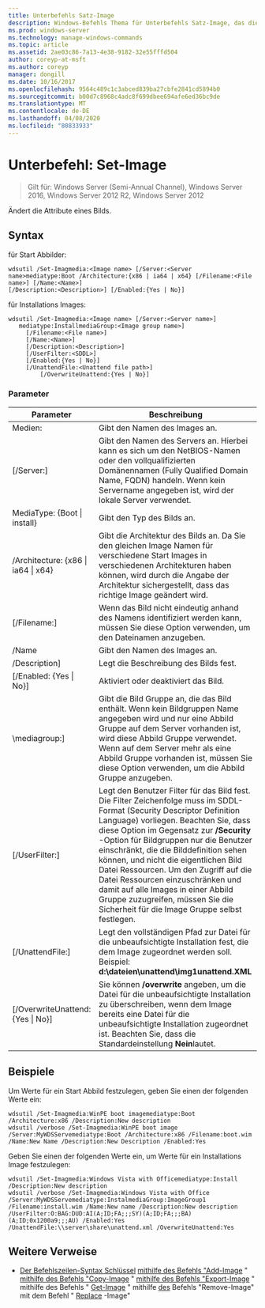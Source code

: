 ```yaml
---
title: Unterbefehls Satz-Image
description: Windows-Befehls Thema für Unterbefehls Satz-Image, das die Attribute eines Bilds ändert.
ms.prod: windows-server
ms.technology: manage-windows-commands
ms.topic: article
ms.assetid: 2ae03c86-7a13-4e38-9182-32e55fffd504
author: coreyp-at-msft
ms.author: coreyp
manager: dongill
ms.date: 10/16/2017
ms.openlocfilehash: 9564c489c1c3abced839ba27cbfe2841cd5894b0
ms.sourcegitcommit: b00d7c8968c4adc8f699dbee694afe6ed36bc9de
ms.translationtype: MT
ms.contentlocale: de-DE
ms.lasthandoff: 04/08/2020
ms.locfileid: "80833933"
---
```

# <a name="subcommand-set-image"></a>Unterbefehl: Set-Image

>Gilt für: Windows Server (Semi-Annual Channel), Windows Server 2016, Windows Server 2012 R2, Windows Server 2012

Ändert die Attribute eines Bilds.

## <a name="syntax"></a>Syntax
für Start Abbilder:
```
wdsutil /Set-Imagmedia:<Image name> [/Server:<Server name>mediatype:Boot /Architecture:{x86 | ia64 | x64} [/Filename:<File name>] [/Name:<Name>] 
[/Description:<Description>] [/Enabled:{Yes | No}]
```
für Installations Images:
```
wdsutil /Set-Imagmedia:<Image name> [/Server:<Server name>]
   mediatype:InstallmediaGroup:<Image group name>]
     [/Filename:<File name>]
     [/Name:<Name>]
     [/Description:<Description>]
     [/UserFilter:<SDDL>]
     [/Enabled:{Yes | No}]
     [/UnattendFile:<Unattend file path>]
         [/OverwriteUnattend:{Yes | No}]
```
### <a name="parameters"></a>Parameter
|Parameter|Beschreibung|
|-------|--------|
Medien:<Image name>|Gibt den Namen des Images an.|
|[/Server:<Server name>]|Gibt den Namen des Servers an. Hierbei kann es sich um den NetBIOS-Namen oder den vollqualifizierten Domänennamen (Fully Qualified Domain Name, FQDN) handeln. Wenn kein Servername angegeben ist, wird der lokale Server verwendet.|
MediaType: {Boot &#124; install}|Gibt den Typ des Bilds an.|
|/Architecture: {x86 &#124; ia64 &#124; x64}|Gibt die Architektur des Bilds an. Da Sie den gleichen Image Namen für verschiedene Start Images in verschiedenen Architekturen haben können, wird durch die Angabe der Architektur sichergestellt, dass das richtige Image geändert wird.|
|[/Filename:<File name>]|Wenn das Bild nicht eindeutig anhand des Namens identifiziert werden kann, müssen Sie diese Option verwenden, um den Dateinamen anzugeben.|
|/Name|Gibt den Namen des Images an.|
|/Description<Description>]|Legt die Beschreibung des Bilds fest.|
|[/Enabled: {Yes &#124; No}]|Aktiviert oder deaktiviert das Bild.|
|\mediagroup:<Image group name>]|Gibt die Bild Gruppe an, die das Bild enthält. Wenn kein Bildgruppen Name angegeben wird und nur eine Abbild Gruppe auf dem Server vorhanden ist, wird diese Abbild Gruppe verwendet. Wenn auf dem Server mehr als eine Abbild Gruppe vorhanden ist, müssen Sie diese Option verwenden, um die Abbild Gruppe anzugeben.|
|[/UserFilter:<SDDL>]|Legt den Benutzer Filter für das Bild fest. Die Filter Zeichenfolge muss im SDDL-Format (Security Descriptor Definition Language) vorliegen. Beachten Sie, dass diese Option im Gegensatz zur **/Security** -Option für Bildgruppen nur die Benutzer einschränkt, die die Bilddefinition sehen können, und nicht die eigentlichen Bild Datei Ressourcen. Um den Zugriff auf die Datei Ressourcen einzuschränken und damit auf alle Images in einer Abbild Gruppe zuzugreifen, müssen Sie die Sicherheit für die Image Gruppe selbst festlegen.|
|[/UnattendFile:<Unattend file path>]|Legt den vollständigen Pfad zur Datei für die unbeaufsichtigte Installation fest, die dem Image zugeordnet werden soll. Beispiel: **d:\dateien\unattend\img1unattend.XML**|
|[/OverwriteUnattend: {Yes &#124; No}]|Sie können **/overwrite** angeben, um die Datei für die unbeaufsichtigte Installation zu überschreiben, wenn dem Image bereits eine Datei für die unbeaufsichtigte Installation zugeordnet ist. Beachten Sie, dass die Standardeinstellung **Nein**lautet.|
## <a name="examples"></a><a name=BKMK_examples></a>Beispiele
Um Werte für ein Start Abbild festzulegen, geben Sie einen der folgenden Werte ein:
```
wdsutil /Set-Imagmedia:WinPE boot imagemediatype:Boot /Architecture:x86 /Description:New description
wdsutil /verbose /Set-Imagmedia:WinPE boot image /Server:MyWDSServemediatype:Boot /Architecture:x86 /Filename:boot.wim 
/Name:New Name /Description:New Description /Enabled:Yes
```
Geben Sie einen der folgenden Werte ein, um Werte für ein Installations Image festzulegen:
```
wdsutil /Set-Imagmedia:Windows Vista with Officemediatype:Install /Description:New description 
wdsutil /verbose /Set-Imagmedia:Windows Vista with Office /Server:MyWDSServemediatype:InstalmediaGroup:ImageGroup1 
/Filename:install.wim /Name:New name /Description:New description /UserFilter:O:BAG:DUD:AI(A;ID;FA;;;SY)(A;ID;FA;;;BA)(A;ID;0x1200a9;;;AU) /Enabled:Yes /UnattendFile:\\server\share\unattend.xml /OverwriteUnattend:Yes
```
## <a name="additional-references"></a>Weitere Verweise
- [Der Befehlszeilen-Syntax Schlüssel](command-line-syntax-key.md)
[mithilfe des Befehls "Add-Image](using-the-add-image-command.md) "
[mithilfe des Befehls "Copy-Image](using-the-copy-image-command.md) "
[mithilfe des Befehls "Export-Image](using-the-export-image-command.md) "
mithilfe des Befehls " [Get-Image](using-the-get-image-command.md) "
mithilfe [des](using-the-remove-image-command.md) Befehls "Remove-Image"
mit dem Befehl " [Replace](using-the-replace-image-command.md) -Image"
